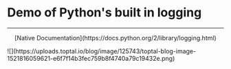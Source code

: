 # Demo of Python's built in logging
--------------------
<p align='center'>[Native Documentation](https://docs.python.org/2/library/logging.html)</p>
![](https://uploads.toptal.io/blog/image/125743/toptal-blog-image-1521816059621-e6f7f14b3fec759b8f4740a79c19432e.png)
